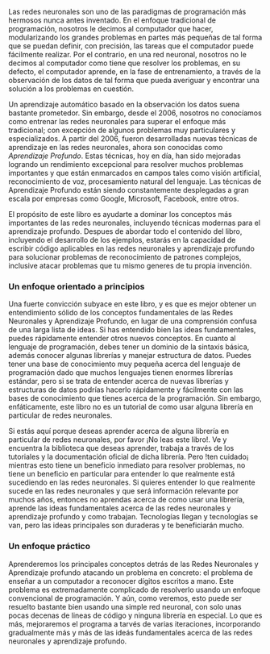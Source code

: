 Las redes neuronales son uno de las paradigmas de programación más hermosos nunca antes inventado. En el enfoque tradicional de programación, nosotros le decimos al computador que hacer, modularizando los grandes problemas en partes más pequeñas de tal forma que se puedan definir, con precisión, las tareas que el computador puede fácilmente realizar. Por el contrario, en una red neuronal, nosotros no le decimos al computador como tiene que resolver los problemas, en su defecto, el computador aprende, en la fase de entrenamiento, a través de la observación de los datos de tal forma que pueda averiguar y encontrar una solución a los problemas en cuestión.

Un aprendizaje automático basado en la observación los datos suena bastante prometedor. Sin embargo, desde el 2006, nosotros no conocíamos como entrenar las redes neuronales para superar el enfoque más tradicional; con excepción de algunos problemas muy particulares y especializados. A partir del 2006, fueron desarrolladas nuevas técnicas de aprendizaje en las redes neuronales, ahora son conocidas como _Aprendizaje Profundo_. Estas técnicas, hoy en día, han sido mejoradas logrando un rendimiento excepcional para resolver muchos problemas importantes y que están enmarcados en campos tales como visión artificial, reconocimiento de voz, procesamiento natural del lenguaje. Las técnicas de Aprendizaje Profundo están siendo constantemente desplegadas a gran escala por empresas como Google, Microsoft, Facebook, entre otros.

El propósito de este libro es ayudarte a dominar los conceptos más importantes de las redes neuronales, incluyendo técnicas modernas para el aprendizaje profundo. Despues de abordar todo el contenido del libro, incluyendo el desarrollo de los ejemplos, estarás en la capacidad de escribir código aplicables en las redes neuronales y aprendizaje profundo para solucionar problemas de reconocimiento de patrones complejos, inclusive atacar problemas que tu mismo generes de tu propia invención.

### Un enfoque orientado a principios

Una fuerte convicción subyace en este libro, y es que es mejor obtener un entendimiento sólido de los conceptos fundamentales de las Redes Neuronales y Aprendizaje Profundo, en lugar de una comprensión confusa de una larga lista de ideas. Si has entendido bien las ideas fundamentales, puedes rápidamente entender otros nuevos conceptos. En cuanto al lenguaje de programación, debes tener un dominio de la sintaxis básica, además conocer algunas librerías y manejar estructura de datos. Puedes tener una base de conocimiento muy pequeña acerca del lenguaje de programación dado que muchos lenguajes tienen enormes librerías estándar, pero si se trata de entender acerca de nuevas librerías y estructuras de datos podrías hacerlo rápidamente y fácilmente con las bases de conocimiento que tienes acerca de la programación. Sin embargo, enfáticamente, este libro no es un tutorial de como usar alguna librería en particular de redes neuronales.

Si estás aquí porque deseas aprender acerca de alguna librería en particular de redes neuronales, por favor ¡No leas este libro!. Ve y encuentra la biblioteca que deseas aprender, trabaja a través de los tutoriales y la documentación oficial de dicha librería. Pero !ten cuidado¡ mientras esto tiene un beneficio inmediato para resolver problemas, no tiene un beneficio en particular para entender lo que realmente está sucediendo en las redes neuronales. Si quieres entender lo que realmente sucede en las redes neuronales y que será información relevante por muchos años, entonces no aprendas acerca de como usar una librería, aprende las ideas fundamentales acerca de las redes neuronales y aprendizaje profundo y como trabajan. Tecnologías llegan y tecnologías se van, pero las ideas principales son duraderas y te beneficiarán mucho.

### Un enfoque práctico

Aprenderemos los principales conceptos detrás de las Redes Neuronales y Aprendizaje profundo atacando un problema en concreto: el problema de enseñar a un computador a reconocer dígitos escritos a mano. Este problema es extremadamente complicado de resolverlo usando un enfoque convencional de programación. Y aún, como veremos, esto puede ser resuelto bastante bien usando una simple red neuronal, con solo unas pocas decenas de lineas de código y ninguna librería en especial. Lo que es más, mejoraremos el programa a tarvés de varias iteraciones, incorporando gradualmente más y más de las ideás fundamentales acerca de las redes neuronales y aprendizaje profundo.
